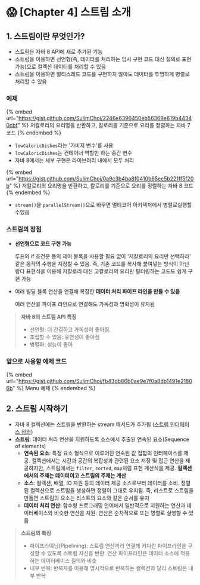 # 😱 \[Chapter 4] 스트림 소개

## 1. 스트림이란 무엇인가?

* 스트림은 자바 8 API에 새로 추가된 기능
* 스트림을 이용하면 선언형(즉, 데이터를 처리하는 임시 구현 코드 대신 질의로 표현 가능)으로 컬렉션 데이터를 처리할 수 있음
* 스트림을 이용하면 멀티스레드 코드를 구현하지 않아도 데이터를 투명하게 병렬로 처리할 수 있음

### 예제

{% embed url="https://gist.github.com/SulimChoi/2246e6396450eb56369e619b44340cbf" %}
저칼로리의 요리명을 반환하고, 칼로리를 기준으로 요리를 정렬하는 자바 7 코드
{% endembed %}

* `lowCaloricDishes`라는 '가비지 변수'를 사용
* `lowCaloricDishes`는 컨테이너 역할만 하는 중간 변수
* 자바 8에서는 세부 구현은 라이브러리 내에서 모두 처리

{% embed url="https://gist.github.com/SulimChoi/0a9c3b4ba8f0410b65ec5b221ff5f20b" %}
저칼로리의 요리명을 반환하고, 칼로리를 기준으로 요리를 정렬하는 자바 8 코드
{% endembed %}

* `stream()`을 `parallelStream()`으로 바꾸면 멀티코어 아키텍처에서 병렬로실행할수있음

### 스트림의 장점

*   **선언형으로 코드 구현 가능**

    루프와 if 조건문 등의 제어 블록을 사용할 필요 없이 '저칼로리의 요리만 선택하라' 같은 동작의 수행을 지정할 수 있음. 즉, 기존 코드를 복사해 붙여넣는 방식이 아닌 람다 표현식을 이용해 저칼로리 대신 고칼로리의 요리만 필터링하는 코드도 쉽게 구현 가능
*   여러 빌딩 블록 연산을 연결해 복잡한 **데이터 처리 파이프 라인을 만들 수 있음**

    여러 연산을 파이프 라인으로 연결해도 가독성과 명확성이 유지됨

> **자바 8의 스트림 API 특징**
>
> * 선언형: 더 간결하고 가독성이 좋아짐.
> * 조립할 수 있음: 유연성이 좋아짐
> * 병렬화: 성능이 좋아



### 앞으로 사용할 예제 코드

{% embed url="https://gist.github.com/SulimChoi/fb43db86b0ae9e7f0a8db1491e21806b" %}
Menu 예제
{% endembed %}

## 2. 스트림 시작하기

* 자바 8 컬렉션에는 스트림을 반환하는 stream 메서드가 추가됨 ([스트림 인터페이스 정의](https://docs.oracle.com/javase/8/docs/api/java/util/stream/Stream.html))
* **스트림**: 데이터 처리 연산을 지원하도록 소스에서 추출된 연속된 요소(Sequence of elements)
  * **연속된 요소**: 특정 요소 형식으로 이루어진 연속된 값 집합의 인터페이스를 제공. 컬렉션에서는 시간과 공간의 복잡성과 관련된 요소 저장 및 접근 연산을 제공하지만, 스트림에서는 `filter`, `sorted`, `map`처럼 표현 계산식을 제공. **컬렉션에서의 주제는 데이터이고 스트림의 주제는 계산**
  * **소스**: 컬렉션, 배열, IO 자원 등의 데이터 제공 소스로부터 데이터를 소비. 정렬된 컬렉션으로 스트림을 생성하면 정렬이 그대로 유지됨. 즉, 리스트로 스트림을 만들면 스트림의 요소는 리스트의 요소와 같은 순서를 유지
  * **데이터 처리 연산**: 함수형 프로그래밍 언어에서 일반적으로 지원하는 연산과 데이터베이스와 비슷한 연산을 지원. 연산은 순차적으로 또는 병렬로 실행할 수 있음

> **스트림의 특징**
>
> * 파이프라이닝(Pipelining): 스트림 연산끼리 연결해 커다란 파이프라인을 구성할 수 있도록 스트림 자신을 반환. 연산 파이프라인은 데이터 소스에 적용하는 데이터베이스 질의와 비슷
> * 내부 반복: 반복자를 이용해 명시적으로 반복하는 컬렉션과 달리 스트림은 내부 반복&#x20;

